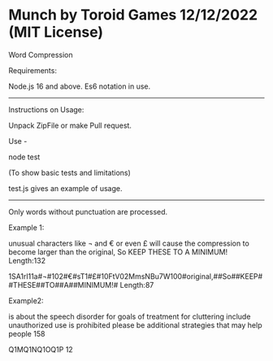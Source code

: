 # Munch by Toroid Games 12/12/2022 (MIT License)
Word Compression

Requirements:


Node.js 16 and above. Es6 notation in use.

_______________________________________________________________________________________________________________________________________________________________________
Instructions on Usage:


Unpack ZipFile or make Pull request.


Use - 


node test


(To show basic tests and limitations)


test.js gives an example of usage.

_______________________________________________________________________________________________________________________________________________________________________
Only words without punctuation are processed.


Example 1:


unusual characters like ¬ and € or even £ will cause the compression to become larger than the original, So KEEP THESE TO A MINIMUM! Length:132


1SA1rl11a#¬#102#€#sT1#£#10FtV02MmsNBu7W100#original,##So##KEEP##THESE##TO##A##MINIMUM!# Length:87


Example2:


is about the speech disorder for goals of treatment for cluttering include unauthorized use is prohibited please be additional strategies that may help people 158


Q1MQ1NQ1OQ1P 12
